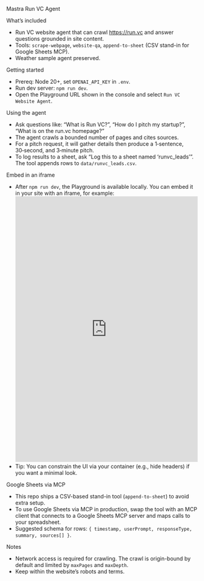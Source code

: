 Mastra Run VC Agent

What’s included
- Run VC website agent that can crawl https://run.vc and answer questions grounded in site content.
- Tools: `scrape-webpage`, `website-qa`, `append-to-sheet` (CSV stand-in for Google Sheets MCP).
- Weather sample agent preserved.

Getting started
- Prereq: Node 20+, set `OPENAI_API_KEY` in `.env`.
- Run dev server: `npm run dev`.
- Open the Playground URL shown in the console and select `Run VC Website Agent`.

Using the agent
- Ask questions like: “What is Run VC?”, “How do I pitch my startup?”, “What is on the run.vc homepage?”
- The agent crawls a bounded number of pages and cites sources.
- For a pitch request, it will gather details then produce a 1‑sentence, 30‑second, and 3‑minute pitch.
- To log results to a sheet, ask “Log this to a sheet named ‘runvc_leads’”. The tool appends rows to `data/runvc_leads.csv`.

Embed in an iframe
- After `npm run dev`, the Playground is available locally. You can embed it in your site with an iframe, for example:
  <iframe src="http://localhost:8787/playground" style="width:100%;height:700px;border:0;" title="Run VC Agent"></iframe>
- Tip: You can constrain the UI via your container (e.g., hide headers) if you want a minimal look.

Google Sheets via MCP
- This repo ships a CSV-based stand-in tool (`append-to-sheet`) to avoid extra setup.
- To use Google Sheets via MCP in production, swap the tool with an MCP client that connects to a Google Sheets MCP server and maps calls to your spreadsheet.
- Suggested schema for rows: `{ timestamp, userPrompt, responseType, summary, sources[] }`.

Notes
- Network access is required for crawling. The crawl is origin-bound by default and limited by `maxPages` and `maxDepth`.
- Keep within the website’s robots and terms.

